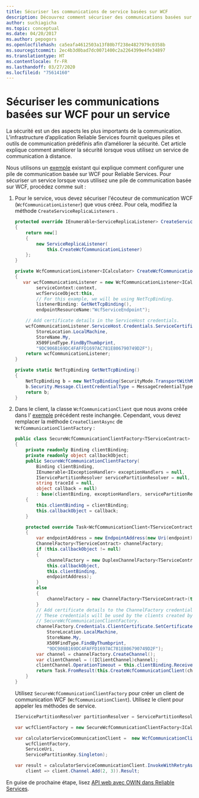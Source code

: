 ```yaml
---
title: Sécuriser les communications de service basées sur WCF
description: Découvrez comment sécuriser des communications basées sur WCF pour des services fiables s’exécutant dans un cluster Azure Service Fabric.
author: suchiagicha
ms.topic: conceptual
ms.date: 04/20/2017
ms.author: pepogors
ms.openlocfilehash: ca5eafa4612503a13f80b7f238e4827979c0358b
ms.sourcegitcommit: 2ec4b3d0bad7dc0071400c2a2264399e4fe34897
ms.translationtype: HT
ms.contentlocale: fr-FR
ms.lasthandoff: 03/27/2020
ms.locfileid: "75614160"
---
```

# <a name="secure-wcf-based-communications-for-a-service"></a>Sécuriser les communications basées sur WCF pour un service
La sécurité est un des aspects les plus importants de la communication. L’infrastructure d’application Reliable Services fournit quelques piles et outils de communication prédéfinis afin d’améliorer la sécurité. Cet article explique comment améliorer la sécurité lorsque vous utilisez un service de communication à distance.

Nous utilisons un [exemple](service-fabric-reliable-services-communication-wcf.md) existant qui explique comment configurer une pile de communication basée sur WCF pour Reliable Services. Pour sécuriser un service lorsque vous utilisez une pile de communication basée sur WCF, procédez comme suit :

1. Pour le service, vous devez sécuriser l'écouteur de communication WCF (`WcfCommunicationListener`) que vous créez. Pour cela, modifiez la méthode `CreateServiceReplicaListeners` .

    ```csharp
    protected override IEnumerable<ServiceReplicaListener> CreateServiceReplicaListeners()
    {
        return new[]
        {
            new ServiceReplicaListener(
                this.CreateWcfCommunicationListener)
        };
    }

    private WcfCommunicationListener<ICalculator> CreateWcfCommunicationListener(StatefulServiceContext context)
    {
       var wcfCommunicationListener = new WcfCommunicationListener<ICalculator>(
            serviceContext:context,
            wcfServiceObject:this,
            // For this example, we will be using NetTcpBinding.
            listenerBinding: GetNetTcpBinding(),
            endpointResourceName:"WcfServiceEndpoint");

        // Add certificate details in the ServiceHost credentials.
        wcfCommunicationListener.ServiceHost.Credentials.ServiceCertificate.SetCertificate(
            StoreLocation.LocalMachine,
            StoreName.My,
            X509FindType.FindByThumbprint,
            "9DC906B169DC4FAFFD1697AC781E806790749D2F");
        return wcfCommunicationListener;
    }

    private static NetTcpBinding GetNetTcpBinding()
    {
        NetTcpBinding b = new NetTcpBinding(SecurityMode.TransportWithMessageCredential);
        b.Security.Message.ClientCredentialType = MessageCredentialType.Certificate;
        return b;
    }
    ```
2. Dans le client, la classe `WcfCommunicationClient` que nous avons créée dans l’ [exemple](service-fabric-reliable-services-communication-wcf.md) précédent reste inchangée. Cependant, vous devez remplacer la méthode `CreateClientAsync` de `WcfCommunicationClientFactory` :

    ```csharp
    public class SecureWcfCommunicationClientFactory<TServiceContract> : WcfCommunicationClientFactory<TServiceContract> where TServiceContract : class
    {
        private readonly Binding clientBinding;
        private readonly object callbackObject;
        public SecureWcfCommunicationClientFactory(
            Binding clientBinding,
            IEnumerable<IExceptionHandler> exceptionHandlers = null,
            IServicePartitionResolver servicePartitionResolver = null,
            string traceId = null,
            object callback = null)
            : base(clientBinding, exceptionHandlers, servicePartitionResolver,traceId,callback)
        {
            this.clientBinding = clientBinding;
            this.callbackObject = callback;
        }

        protected override Task<WcfCommunicationClient<TServiceContract>> CreateClientAsync(string endpoint, CancellationToken cancellationToken)
        {
            var endpointAddress = new EndpointAddress(new Uri(endpoint));
            ChannelFactory<TServiceContract> channelFactory;
            if (this.callbackObject != null)
            {
                channelFactory = new DuplexChannelFactory<TServiceContract>(
                this.callbackObject,
                this.clientBinding,
                endpointAddress);
            }
            else
            {
                channelFactory = new ChannelFactory<TServiceContract>(this.clientBinding, endpointAddress);
            }
            // Add certificate details to the ChannelFactory credentials.
            // These credentials will be used by the clients created by
            // SecureWcfCommunicationClientFactory.  
            channelFactory.Credentials.ClientCertificate.SetCertificate(
                StoreLocation.LocalMachine,
                StoreName.My,
                X509FindType.FindByThumbprint,
                "9DC906B169DC4FAFFD1697AC781E806790749D2F");
            var channel = channelFactory.CreateChannel();
            var clientChannel = ((IClientChannel)channel);
            clientChannel.OperationTimeout = this.clientBinding.ReceiveTimeout;
            return Task.FromResult(this.CreateWcfCommunicationClient(channel));
        }
    }
    ```

    Utilisez `SecureWcfCommunicationClientFactory` pour créer un client de communication WCF (`WcfCommunicationClient`). Utilisez le client pour appeler les méthodes de service.

    ```csharp
    IServicePartitionResolver partitionResolver = ServicePartitionResolver.GetDefault();

    var wcfClientFactory = new SecureWcfCommunicationClientFactory<ICalculator>(clientBinding: GetNetTcpBinding(), servicePartitionResolver: partitionResolver);

    var calculatorServiceCommunicationClient =  new WcfCommunicationClient(
        wcfClientFactory,
        ServiceUri,
        ServicePartitionKey.Singleton);

    var result = calculatorServiceCommunicationClient.InvokeWithRetryAsync(
        client => client.Channel.Add(2, 3)).Result;
    ```

En guise de prochaine étape, lisez [API web avec OWIN dans Reliable Services](service-fabric-reliable-services-communication-webapi.md).
